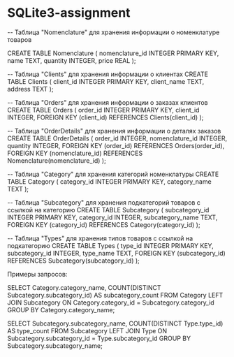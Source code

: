# SQLite3-assignment

-- Таблица "Nomenclature" для хранения информации о номенклатуре товаров


CREATE TABLE Nomenclature (
    nomenclature_id INTEGER PRIMARY KEY,
    name TEXT,
    quantity INTEGER,
    price REAL
);

-- Таблица "Clients" для хранения информации о клиентах
CREATE TABLE Clients (
    client_id INTEGER PRIMARY KEY,
    client_name TEXT,
    address TEXT
);

-- Таблица "Orders" для хранения информации о заказах клиентов
CREATE TABLE Orders (
    order_id INTEGER PRIMARY KEY,
    client_id INTEGER,
    FOREIGN KEY (client_id) REFERENCES Clients(client_id)
);

-- Таблица "OrderDetails" для хранения информации о деталях заказов
CREATE TABLE OrderDetails (
    order_id INTEGER,
    nomenclature_id INTEGER,
    quantity INTEGER,
    FOREIGN KEY (order_id) REFERENCES Orders(order_id),
    FOREIGN KEY (nomenclature_id) REFERENCES Nomenclature(nomenclature_id)
);

-- Таблица "Category" для хранения категорий номенклатуры
CREATE TABLE Category (
    category_id INTEGER PRIMARY KEY,
    category_name TEXT
);

-- Таблица "Subcategory" для хранения подкатегорий товаров с ссылкой на категорию
CREATE TABLE Subcategory (
    subcategory_id INTEGER PRIMARY KEY,
    category_id INTEGER,
    subcategory_name TEXT,
    FOREIGN KEY (category_id) REFERENCES Category(category_id)
);

-- Таблица "Types" для хранения типов товаров с ссылкой на подкатегорию
CREATE TABLE Types (
    type_id INTEGER PRIMARY KEY,
    subcategory_id INTEGER,
    type_name TEXT,
    FOREIGN KEY (subcategory_id) REFERENCES Subcategory(subcategory_id)
);


Примеры запросов:

SELECT Category.category_name, COUNT(DISTINCT Subcategory.subcategory_id) AS subcategory_count
FROM Category
LEFT JOIN Subcategory ON Category.category_id = Subcategory.category_id
GROUP BY Category.category_name;


SELECT Subcategory.subcategory_name, COUNT(DISTINCT Type.type_id) AS type_count
FROM Subcategory
LEFT JOIN Type ON Subcategory.subcategory_id = Type.subcategory_id
GROUP BY Subcategory.subcategory_name;

